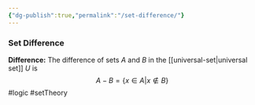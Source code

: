 ```yaml
---
{"dg-publish":true,"permalink":"/set-difference/"}
---
```


### Set Difference
**Difference:** The difference of sets $A$ and $B$ in the [[universal-set|universal set]] $U$ is
$$A - B = \{ x \in A | x \notin B \}$$
#logic #setTheory 
